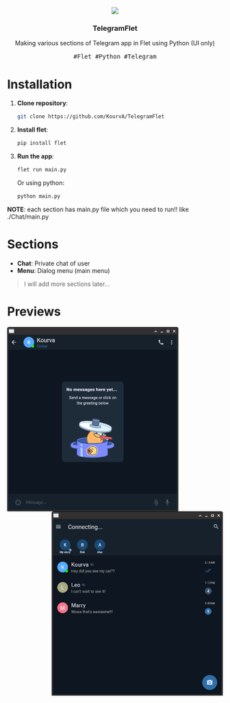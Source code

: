<div align="center">
    <img align="center" src="https://github.com/KourvA/TelegramFlet/assets/118578799/9392fcc8-578b-4e3d-9e26-010e126baf71" width=90 />
    <h3><b>TelegramFlet</b></h3>
    <p>Making various sections of Telegram app in Flet using Python (UI only)</p>
    <kbd>#Flet #Python #Telegram</kbd>
</div>

# Installation
1. **Clone repository**:
    ```bash
    git clone https://github.com/KourvA/TelegramFlet
    ```
2. **Install flet**:
    ```bash
    pip install flet
    ```
3. **Run the app**:
    ```bash
    flet run main.py
    ```
    Or using python:
    ```bash
    python main.py
    ```

**NOTE**: each section has main.py file which you need to run!! like ./Chat/main.py

# Sections
+ **Chat**: Private chat of user
+ **Menu**: Dialog menu (main menu)
> I will add more sections later...

# Previews
<div align="center">
    <img align="left" src="https://github.com/KourvA/TelegramFlet/blob/main/chat.png" width=400 />
    <img align="right" src="https://github.com/KourvA/TelegramFlet/blob/main/menu.png" width=400 />
</div>
